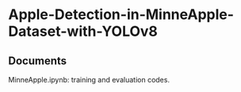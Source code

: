 # Apple-Detection-in-MinneApple-Dataset-with-YOLOv8

## Documents
MinneApple.ipynb: training and evaluation codes.